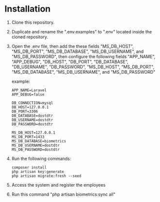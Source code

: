 # Installation

1. Clone this repository.
2. Duplicate and rename the ".env.examples" to ".env" located 
   inside the cloned repository.
3. Open the .env file, then add the these fields
   "MS_DB_HOST", "MS_DB_PORT", "MS_DB_DATABASE",
   "MS_DB_USERNAME", and "MS_DB_PASSWORD", then
   configure the following fields "APP_NAME", "APP_DEBUG",
   "DB_HOST", "DB_PORT", "DB_DATABASE", "DB_USERNAME", 
   "DB_PASSWORD", "MS_DB_HOST", "MS_DB_PORT", "MS_DB_DATABASE",
   "MS_DB_USERNAME", and "MS_DB_PASSWORD"
   
   example:
   
   ```
   APP_NAME=Laravel
   APP_DEBUG=false

   DB_CONNECTION=mysql
   DB_HOST=127.0.0.1
   DB_PORT=3306
   DB_DATABASE=dostdtr
   DB_USERNAME=dostdtr
   DB_PASSWORD=dostdtr
   
   MS_DB_HOST=127.0.0.1
   MS_DB_PORT=1433
   MS_DB_DATABASE=biometrics
   MS_DB_USERNAME=dostdtr
   MS_DB_PASSWORD=dostdtr
   ```
   
 4. Run the following commands:
    
    ```
    composer install
    php artisan key:generate
    php artisan migrate:fresh --seed
    ```
    
5. Access the system and register the employees
6. Run this command "php artisan biometrics:sync all"
